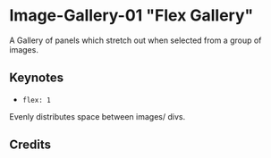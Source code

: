 # Image-Gallery-01 "Flex Gallery"

A Gallery of panels which stretch out when selected from a group of images.

## Keynotes

+ `flex: 1`

Evenly distributes space between images/ divs.

## Credits
